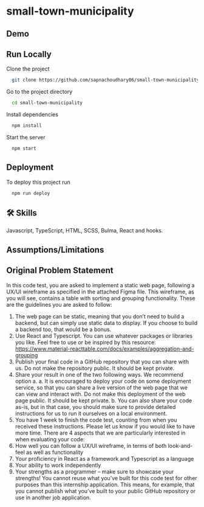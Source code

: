 # small-town-municipality


## Demo


## Run Locally

Clone the project

```bash
  git clone https://github.com/sapnachoudhary06/small-town-municipality.git
```

Go to the project directory

```bash
  cd small-town-municipality
```

Install dependencies

```bash
  npm install
```

Start the server

```bash
  npm start
```

## Deployment

To deploy this project run

```bash
  npm run deploy
```

## 🛠 Skills
Javascript, TypeScript, HTML, SCSS, Bulma, React and hooks.


## Assumptions/Limitations


## Original Problem Statement

In this code test, you are asked to implement a static web page, following a UX/UI
wireframe as specified in the attached Figma file. This wireframe, as you will see,
contains a table with sorting and grouping functionality.
These are the guidelines you are asked to follow:
1. The web page can be static, meaning that you don’t need to build a backend,
but can simply use static data to display. If you choose to build a backend too,
that would be a bonus.
2. Use React and Typescript. You can use whatever packages or libraries you like.
Feel free to use or be inspired by this resource: https://www.material-reacttable.com/docs/examples/aggregation-and-grouping
3. Publish your final code in a GitHub repository that you can share with us. Do
not make the repository public. It should be kept private.
4. Share your result in one of the two following ways. We recommend option a.
a. It is encouraged to deploy your code on some deployment service, so
that you can share a live version of the web page that we can view and
interact with. Do not make this deployment of the web page public. It
should be kept private.
b. You can also share your code as-is, but in that case, you should make
sure to provide detailed instructions for us to run it ourselves on a local
environment.
5. You have 1 week to finish the code test, counting from when you received
these instructions. Please let us know if you would like to have more time.
There are 4 aspects that we are particularly interested in when evaluating your code:
1. How well you can follow a UX/UI wireframe, in terms of both look-and-feel as
well as functionality
2. Your proficiency in React as a framework and Typescript as a language
3. Your ability to work independently
4. Your strengths as a programmer – make sure to showcase your strengths!
You cannot reuse what you’ve built for this code test for other purposes than this
internship application. This means, for example, that you cannot publish what you’ve
built to your public GitHub repository or use in another job application.

